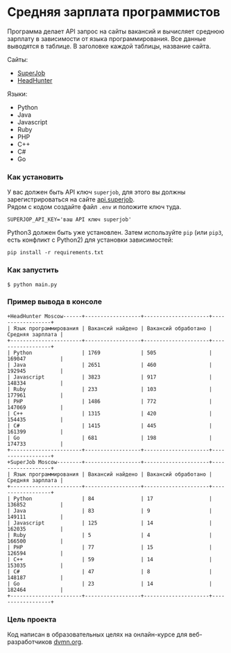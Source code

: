 # Средняя зарплата программистов

Программа делает API запрос на сайты вакансий и вычисляет среднюю зарплату в зависимости от языка программирования.
Все данные выводятся в таблице. В заголовке каждой таблицы, название сайта.

Сайты: 
* [SuperJob](https://www.superjob.ru/)
* [HeadHunter](https://hh.ru/) 

Языки:
* Python 
* Java 
* Javascript
* Ruby
* PHP
* C++
* C#
* Go

### Как установить

У вас должен быть API ключ `superjob`, для этого вы должны зарегистрироваться на
сайте [api.superjob](https://api.superjob.ru/).\
Рядом с кодом создайте файл `.env` и положите ключ туда.

```
SUPERJOP_API_KEY='ваш API ключ superjob'
```

Python3 должен быть уже установлен. Затем используйте `pip` (или `pip3`, есть
конфликт с Python2) для установки зависимостей:

```
pip install -r requirements.txt
```
### Как запустить

```
$ python main.py
```

### Пример вывода в консоле

```
+HeadHunter Moscow------+------------------+---------------------+------------------+
| Язык программирования | Вакансий найдено | Вакансий обработано | Средняя зарплата |
+-----------------------+------------------+---------------------+------------------+
| Python                | 1769             | 505                 | 169047           |
| Java                  | 2651             | 460                 | 192945           |
| Javascript            | 3823             | 917                 | 148334           |
| Ruby                  | 233              | 103                 | 177961           |
| PHP                   | 1486             | 772                 | 147069           |
| C++                   | 1315             | 420                 | 154435           |
| C#                    | 1415             | 445                 | 161399           |
| Go                    | 681              | 198                 | 174733           |
+-----------------------+------------------+---------------------+------------------+
+SuperJob Moscow--------+------------------+---------------------+------------------+
| Язык программирования | Вакансий найдено | Вакансий обработано | Средняя зарплата |
+-----------------------+------------------+---------------------+------------------+
| Python                | 84               | 17                  | 136852           |
| Java                  | 83               | 9                   | 149111           |
| Javascript            | 125              | 14                  | 162035           |
| Ruby                  | 5                | 4                   | 166500           |
| PHP                   | 77               | 15                  | 126594           |
| C++                   | 59               | 14                  | 153035           |
| C#                    | 47               | 8                   | 148187           |
| Go                    | 23               | 14                  | 182464           |
+-----------------------+------------------+---------------------+------------------+
```

### Цель проекта

Код написан в образовательных целях на онлайн-курсе для веб-разработчиков [dvmn.org](https://dvmn.org/).
 
